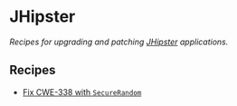 # JHipster

_Recipes for upgrading and patching [JHipster](https://www.jhipster.tech/) applications._

## Recipes

* [Fix CWE-338 with `SecureRandom`](fixcwe338.md)



